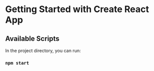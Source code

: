 # Getting Started with Create React App


## Available Scripts

In the project directory, you can run:

### `npm start`
